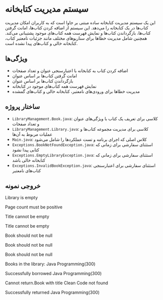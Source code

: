 # سیستم مدیریت کتابخانه

این یک سیستم مدیریت کتابخانه ساده مبتنی بر جاوا است که به کاربران امکان مدیریت کتاب‌ها در یک کتابخانه را می‌دهد. این سیستم از اضافه کردن کتاب‌ها، امانت گرفتن کتاب‌ها، بازگرداندن کتاب‌ها و نمایش فهرست همه کتاب‌های موجود پشتیبانی می‌کند. همچنین شامل مدیریت خطاها برای سناریوهای مختلف مانند جزئیات نامعتبر کتاب، کتابخانه خالی و کتاب‌های پیدا نشده است.

## ویژگی‌ها
- اضافه کردن کتاب به کتابخانه با اعتبارسنجی عنوان و تعداد صفحات
- امانت گرفتن کتاب‌ها بر اساس عنوان
- بازگرداندن کتاب‌ها بر اساس عنوان
- نمایش فهرست همه کتاب‌های موجود در کتابخانه
- مدیریت خطاها برای ورودی‌های نامعتبر، کتابخانه خالی و کتاب‌های گمشده

## ساختار پروژه

- `LibraryManagement.Book.java`: کلاسی برای تعریف یک کتاب با ویژگی‌های عنوان و تعداد صفحات  
- `LibraryManagement.Library.java`: کلاسی برای مدیریت مجموعه کتاب‌ها و عملیات مربوط به آن‌ها  
- `Main.java`: کلاس اصلی که اجرای برنامه و تست عملکردها را شامل می‌شود  
- `Exceptions.BookNotFoundException.java`: استثنای سفارشی برای زمانی که کتابی پیدا نشود  
- `Exceptions.EmptyLibraryException.java`: استثنای سفارشی برای زمانی که کتابخانه خالی باشد  
- `Exceptions.InvalidBookException.java`: استثنای سفارشی برای اعتبارسنجی کتاب‌های نامعتبر

## خروجی نمونه
Library is empty

Page count must be positive

Title cannot be empty

Title cannot be empty

Book should not be null

Book should not be null

Book should not be null

Books in the library:
Java Programming(300)

Successfully borrowed Java Programming(300)

Cannot return.Book with title Clean Code not found

Successfully returned Java Programming(300)
